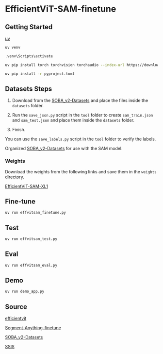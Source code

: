 # EfficientViT-SAM-finetune

## Getting Started

[uv](https://docs.astral.sh/uv/)

```bash
uv venv

.venv\Scripts\activate

uv pip install torch torchvision torchaudio --index-url https://download.pytorch.org/whl/cu118

uv pip install -r pyproject.toml
```

## Datasets Steps

1. Download from the [SOBA_v2-Datasets](https://drive.google.com/drive/folders/1MKxyq3R6AUeyLai9i9XWzG2C_n5f0ppP) and place the files inside the `datasets` folder.

2. Run the `save_json.py` script in the `tool` folder to create `sam_train.json` and `sam_test.json` and place them inside the `datasets` folder.

3. Finish.

You can use the `save_labels.py` script in the `tool` folder to verify the labels.

Organized [SOBA_v2-Datasets](https://drive.google.com/drive/folders/1561wGAf0oik7C7__3byLHBNJOIadFuMw?usp=sharing) for use with the SAM model.

### Weights

Download the weights from the following links and save them in the `weights` directory.

[EfficientViT-SAM-XL1](https://huggingface.co/han-cai/efficientvit-sam/resolve/main/xl1.pt)

## Fine-tune

```bash
uv run effvitsam_finetune.py
```

## Test

```bash
uv run effvitsam_test.py
```

## Eval

```bash
uv run effvitsam_eval.py
```

## Demo

```bash
uv run demo_app.py
```

## Source

[efficientvit](https://github.com/mit-han-lab/efficientvit)

[Segment-Anything-finetune](https://github.com/pg56714/Segment-Anything-finetune)

[SOBA_v2-Datasets](https://drive.google.com/drive/folders/1MKxyq3R6AUeyLai9i9XWzG2C_n5f0ppP)

[SSIS](https://github.com/stevewongv/SSIS)
